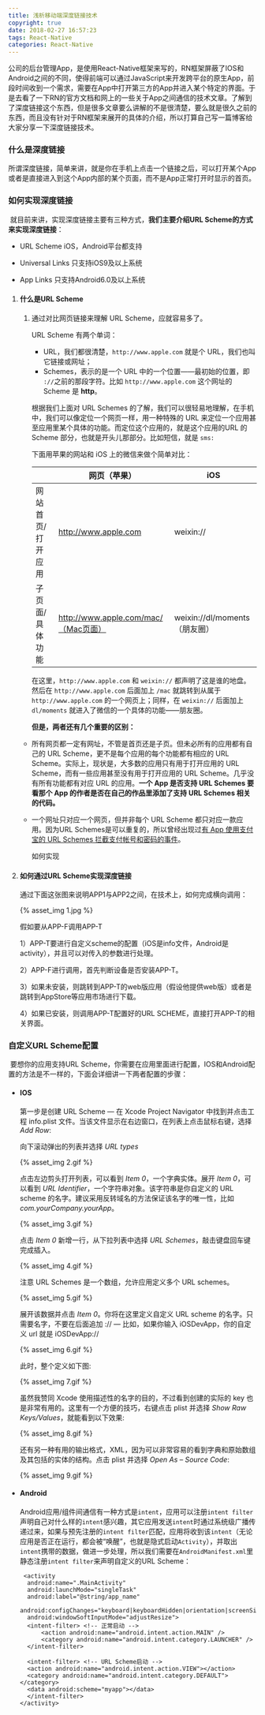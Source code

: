 ```yaml
---
title: 浅析移动端深度链接技术
copyright: true
date: 2018-02-27 16:57:23
tags: React-Native
categories: React-Native
---
```


​	公司的后台管理App，是使用React-Native框架来写的，RN框架屏蔽了IOS和Android之间的不同，使得前端可以通过JavaScript来开发跨平台的原生App，前段时间收到一个需求，需要在App中打开第三方的App并进入某个特定的界面。于是去看了一下RN的官方文档和网上的一些关于App之间通信的技术文章。了解到了深度链接这个东西，但是很多文章要么讲解的不是很清楚，要么就是很久之前的东西，而且没有针对于RN框架来展开的具体的介绍，所以打算自己写一篇博客给大家分享一下深度链接技术。

### 什么是深度链接

​	所谓深度链接，简单来讲，就是你在手机上点击一个链接之后，可以打开某个App或者是直接进入到这个App内部的某个页面，而不是App正常打开时显示的首页。

### 如何实现深度链接

​	就目前来讲，实现深度链接主要有三种方式，**我们主要介绍URL  Scheme的方式来实现深度链接**：

- URL Scheme		iOS，Android平台都支持


- Universal Links     只支持iOS9及以上系统


- App Links              只支持Android6.0及以上系统

1. #### 什么是URL Scheme

   1. 通过对比网页链接来理解 URL Scheme，应就容易多了。

      URL Scheme 有两个单词：

      - URL，我们都很清楚，`http://www.apple.com` 就是个 URL，我们也叫它链接或网址；
      - Schemes，表示的是一个 URL 中的一个位置——最初始的位置，即 `://`之前的那段字符。比如 `http://www.apple.com` 这个网址的 Scheme 是 **http**。

      根据我们上面对 URL Schemes 的了解，我们可以很轻易地理解，在手机中，我们可以像定位一个网页一样，用一种特殊的 URL 来定位一个应用甚至应用里某个具体的功能。而定位这个应用的，就是这个应用的URL 的 Scheme 部分，也就是开头儿那部分。比如短信，就是 `sms:`

      下面用苹果的网站和 iOS 上的微信来做个简单对比：

      |           | 网页（苹果）                           | iOS                      |
      | --------- | -------------------------------- | ------------------------ |
      | 网站首页/打开应用 | http://www.apple.com             | weixin://                |
      | 子页面/具体功能  | http://www.apple.com/mac/（Mac页面） | weixin://dl/moments（朋友圈） |

      在这里，`http://www.apple.com` 和 `weixin://` 都声明了这是谁的地盘。然后在 `http://www.apple.com` 后面加上 `/mac` 就跳转到从属于 `http://www.apple.com` 的一个网页上；同样，在 `weixin://` 后面加上 `dl/moments` 就进入了微信的一个具体的功能——朋友圈。

      **但是，两者还有几个重要的区别：**

   - 所有网页都一定有网址，不管是首页还是子页。但未必所有的应用都有自己的 URL Scheme，更不是每个应用的每个功能都有相应的 URL Scheme。实际上，现状是，大多数的应用只有用于打开应用的 URL Scheme，而有一些应用甚至没有用于打开应用的 URL Scheme。几乎没有所有功能都有对应 URL 的应用。**一个 App 是否支持 URL Schemes 要看那个 App 的作者是否在自己的作品里添加了支持 URL Schemes 相关的代码。**

   - 一个网址只对应一个网页，但并非每个 URL Scheme 都只对应一款应用。因为URL Schemes是可以重复的，所以曾经出现过[有 App 使用支付宝的 URL Schemes 拦截支付帐号和密码的事件](http://jbguide.me/2015/03/26/url-scheme-is-vulnerable/)。

     如何实现

2. #### 如何通过URL Scheme实现深度链接

   通过下面这张图来说明APP1与APP2之间，在技术上，如何完成横向调用：

   {% asset_img 1.jpg %}

   假如要从APP-F调用APP-T

   1）APP-T要进行自定义scheme的配置（iOS是info文件，Android是activity），并且可以对传入的参数进行处理。

   2）APP-F进行调用，首先判断设备是否安装APP-T。

   3）如果未安装，则跳转到APP-T的web版应用（假设他提供web版）或者是跳转到AppStore等应用市场进行下载。

   4）如果已安装，则调用APP-T配置好的URL SCHEME，直接打开APP-T的相关界面。


### 自定义URL Scheme配置

​	要想你的应用支持URL Scheme，你需要在应用里面进行配置，IOS和Android配置的方法是不一样的，下面会详细讲一下两者配置的步骤：

- #### IOS

  第一步是创建 URL Scheme — 在 Xcode Project Navigator 中找到并点击工程 info.plist 文件。当该文件显示在右边窗口，在列表上点击鼠标右键，选择 *Add Row*:

  向下滚动弹出的列表并选择 *URL types*

  {% asset_img 2.gif %}

  点击左边剪头打开列表，可以看到 *Item 0*，一个字典实体。展开 *Item 0*，可以看到 *URL Identifier*，一个字符串对象。该字符串是你自定义的 URL scheme 的名字。建议采用反转域名的方法保证该名字的唯一性，比如 *com.yourCompany.yourApp*。

  {% asset_img 3.gif %}

  点击 *Item 0* 新增一行，从下拉列表中选择 *URL Schemes*，敲击键盘回车键完成插入。

  {% asset_img 4.gif %}

  注意 URL Schemes 是一个数组，允许应用定义多个 URL schemes。

  {% asset_img 5.gif %}

  展开该数据并点击 *Item 0*。你将在这里定义自定义 URL scheme 的名字。只需要名字，不要在后面追加 :// — 比如，如果你输入 iOSDevApp，你的自定义 url 就是 iOSDevApp://

  {% asset_img 6.gif %}

  此时，整个定义如下图:

  {% asset_img 7.gif %}

  虽然我赞同 Xcode 使用描述性的名字的目的，不过看到创建的实际的 key 也是非常有用的。这里有一个方便的技巧，右键点击 plist 并选择 *Show Raw Keys/Values*，就能看到以下效果:

  {% asset_img 8.gif %}

  还有另一种有用的输出格式，XML，因为可以非常容易的看到字典和原始数组及其包括的实体的结构。点击 plist 并选择 *Open As – Source Code*:

  {% asset_img 9.gif %}


- #### Android

  Android应用/组件间通信有一种方式是`intent`，应用可以注册`intent filter`声明自己对什么样的`intent`感兴趣，其它应用发送`intent`时通过系统级广播传递过来，如果与预先注册的`intent filter`匹配，应用将收到该`intent`（无论应用是否正在运行，都会被“唤醒”，也就是隐式启动`Activity`），并取出`intent`携带的数据，做进一步处理，所以我们需要在`AndroidManifest.xml`里静态注册`intent filter`来声明自定义的URL Scheme：

  ```
   <activity
    android:name=".MainActivity"
    android:launchMode="singleTask"
    android:label="@string/app_name"
    android:configChanges="keyboard|keyboardHidden|orientation|screenSize"
    android:windowSoftInputMode="adjustResize">
    <intent-filter> <!-- 正常启动 -->
    	<action android:name="android.intent.action.MAIN" />
    	<category android:name="android.intent.category.LAUNCHER" />
    </intent-filter>

    <intent-filter> <!-- URL Scheme启动 -->
  	<action android:name="android.intent.action.VIEW"></action>
  	<category android:name="android.intent.category.DEFAULT"></category>  
  	<data android:scheme="myapp"></data> 
    </intent-filter>
  </activity>
  ```

  ​